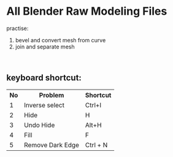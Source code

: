 # All Blender Raw Modeling Files

practise:

1. bevel and convert mesh from curve
2. join and separate mesh

<br> 
<h2>keyboard shortcut:</h2>
<table>
  <tr>
	  <th> No </th>
	  <th> Problem </th>
	  <th> Shortcut </th>
  </tr>

  <tr>
  	<td> 1 </td>
  	<td> Inverse select </td>
  	<td> Ctrl+I </td>
  </tr>

  <tr>
  	<td> 2 </td>
  	<td> Hide </td>
  	<td> H </td>
  </tr>

  <tr>
  	<td> 3 </td>
  	<td> Undo Hide </td>
  	<td> Alt+H </td>
  </tr>

  <tr>
  	<td> 4 </td>
  	<td> Fill </td>
  	<td> F </td>
  </tr>

  <tr>
  	<td> 5 </td>
  	<td> Remove Dark Edge </td>
  	<td> Ctrl + N </td>
  </tr>

</table>
